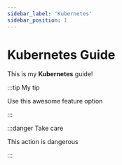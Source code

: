 ```yaml
---
sidebar_label: 'Kubernetes'
sidebar_position: 1
---
```


# Kubernetes Guide

This is my **Kubernetes** guide!


:::tip My tip

Use this awesome feature option

:::

:::danger Take care

This action is dangerous

:::